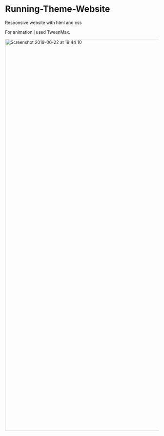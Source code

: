 # Running-Theme-Website

Responsive website with html and css

For animation i used TweenMax.


<img width="1280" alt="Screenshot 2019-06-22 at 19 44 10" src="https://user-images.githubusercontent.com/49204467/59967192-26e02e00-9527-11e9-9ff3-2d47575e6156.png">



